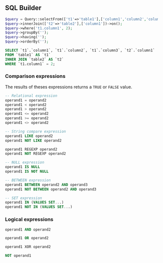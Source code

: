 SQL Builder
---------------------------------------

```php
$query = Query::selectFrom(['t1'=>'table1'],['column1','column2','column3']);
$query->innerJoin(['t2'=>'table2'],['column1'])->on();
$query->where('t1.column1', 2);
$query->groupBy('');
$query->having('');
$query->orderBy('');
```
```sql
SELECT `t1`.`column1`, `t1`.`column2`, `t1`.`column3`, `t2`.`column1`
FROM `table1` AS `t1`
INNER JOIN `table2` AS `t2`
WHERE `t1.column1` = 2;
```




### Comparison expressions

The results of theses expressions returns a `TRUE` or `FALSE` value.

```sql
-- Relational expression
operand1 = operand2
operand1 < operand2
operand1 > operand2
operand1 <= operand2
operand1 >= operand2
operand1 <> operand2

-- String compare expression
operand1 LIKE operand2
operand1 NOT LIKE operand2

operand1 REGEXP operand2
operand1 NOT REGEXP operand2

-- NULL expression
operand1 IS NULL
operand1 IS NOT NULL

-- BETWEEN expression
operand1 BETWEEN operand2 AND operand3
operand1 NOT BETWEEN operand2 AND operand3

-- SET expression
operand1 IN (VALUES SET...)
operand1 NOT IN (VALUES SET...)
```

### Logical expressions

```sql
operand1 AND operand2

operand1 OR operand2

operand1 XOR operand2

NOT operand1
```